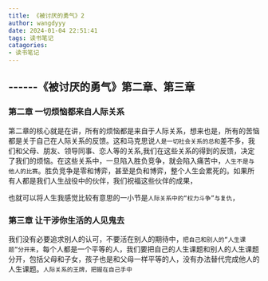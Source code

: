 ```yaml
---
title: 《被讨厌的勇气》2
author: wangdyyy
date: 2024-01-04 22:51:41
tags: 读书笔记
catagories: 
- 读书笔记
---
```


##    ------《被讨厌的勇气》第二章、第三章

### 第二章 一切烦恼都来自人际关系
第二章的核心就是在讲，所有的烦恼都是来自于人际关系，想来也是，所有的苦恼都是关于自己在人际关系的反馈。这和马克思说`人是一切社会关系的总和`差不多，我们和父母、朋友、领导同事、恋人等的关系,我们在这些关系的得到的反馈，决定了我们的烦恼。在这些关系中，一旦陷入胜负竞争，就会陷入痛苦中，`人生不是与他人的比赛`。胜负竞争是零和博弈，甚至是负和博弈，整个人生会累死的。如果所有人都是我们人生战役中的伙伴，我们祝福这些伙伴的成果，

也就可以将人生我感觉比较有意思的一小节是`人际关系中的“权力斗争”与复仇`，

### 第三章 让干涉你生活的人见鬼去
我们没有必要追求别人的认可，不要活在别人的期待中，`把自己和别人的“人生课题”分开来`，每个人都是一个平等的人，我们要把自己的人生课题和别人的人生课题分开，包括父母和子女，孩子也是和父母一样平等的人，没有办法替代完成他人的人生课题。`人际关系的王牌，把握在自己手中`